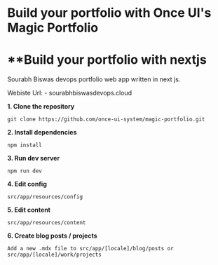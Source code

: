 # **Build your portfolio with Once UI's Magic Portfolio**
# **Build your portfolio with nextjs

Sourabh Biswas devops portfolio web app written in next js.

Webiste Url: - sourabhbiswasdevops.cloud

**1. Clone the repository**
```
git clone https://github.com/once-ui-system/magic-portfolio.git
```

**2. Install dependencies**
```
npm install
```

**3. Run dev server**
```
npm run dev
```

**4. Edit config**
```
src/app/resources/config
```

**5. Edit content**
```
src/app/resources/content
```

**6. Create blog posts / projects**
```
Add a new .mdx file to src/app/[locale]/blog/posts or src/app/[locale]/work/projects
```
